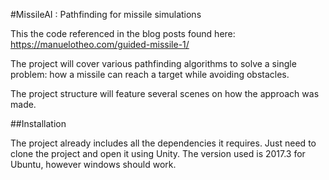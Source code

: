 #MissileAI : Pathfinding for missile simulations

This the code referenced in the blog posts found here: https://manuelotheo.com/guided-missile-1/

The project will cover various pathfinding algorithms to solve a single problem: how a missile can reach a target while avoiding obstacles.

The project structure will feature several scenes on how the approach was made.


##Installation

The project already includes all the dependencies it requires. Just need to clone the project and open it using Unity. The version used is 2017.3 for Ubuntu, however windows should work.



